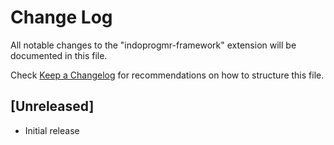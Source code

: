 # Change Log

All notable changes to the "indoprogmr-framework" extension will be documented in this file.

Check [Keep a Changelog](http://keepachangelog.com/) for recommendations on how to structure this file.

## [Unreleased]

- Initial release